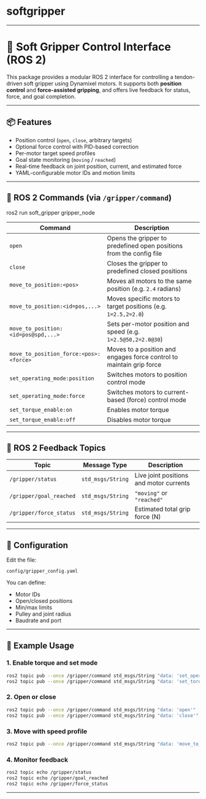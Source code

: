 # softgripper

---

# 🦾 Soft Gripper Control Interface (ROS 2)

This package provides a modular ROS 2 interface for controlling a tendon-driven soft gripper using Dynamixel motors. It supports both **position control** and **force-assisted gripping**, and offers live feedback for status, force, and goal completion.

---

## 📦 Features

* Position control (`open`, `close`, arbitrary targets)
* Optional force control with PID-based correction
* Per-motor target speed profiles
* Goal state monitoring (`moving` / `reached`)
* Real-time feedback on joint position, current, and estimated force
* YAML-configurable motor IDs and motion limits

---

## 🚀 ROS 2 Commands (via `/gripper/command`)

ros2 run soft_gripper gripper_node

| Command                                | Description                                                          |
| -------------------------------------- | -------------------------------------------------------------------- |
| `open`                                 | Opens the gripper to predefined open positions from the config file  |
| `close`                                | Closes the gripper to predefined closed positions                    |
| `move_to_position:<pos>`               | Moves all motors to the same position (e.g. `2.4` radians)           |
| `move_to_position:<id=pos,...>`        | Moves specific motors to target positions (e.g. `1=2.5,2=2.0`)       |
| `move_to_position:<id=pos@spd,...>`    | Sets per-motor position and speed (e.g. `1=2.5@50,2=2.0@30`)         |
| `move_to_position_force:<pos>:<force>` | Moves to a position and engages force control to maintain grip force |
| `set_operating_mode:position`          | Switches motors to position control mode                             |
| `set_operating_mode:force`             | Switches motors to current-based (force) control mode                |
| `set_torque_enable:on`                 | Enables motor torque                                                 |
| `set_torque_enable:off`                | Disables motor torque                                                |

---

## 📡 ROS 2 Feedback Topics

| Topic                   | Message Type      | Description                             |
| ----------------------- | ----------------- | --------------------------------------- |
| `/gripper/status`       | `std_msgs/String` | Live joint positions and motor currents |
| `/gripper/goal_reached` | `std_msgs/String` | `"moving"` or `"reached"`               |
| `/gripper/force_status` | `std_msgs/String` | Estimated total grip force (N)          |

---

## 🧾 Configuration

Edit the file:

```
config/gripper_config.yaml
```

You can define:

* Motor IDs
* Open/closed positions
* Min/max limits
* Pulley and joint radius
* Baudrate and port

---

## 🧪 Example Usage

### 1. Enable torque and set mode

```bash
ros2 topic pub --once /gripper/command std_msgs/String "data: 'set_operating_mode:position'"
ros2 topic pub --once /gripper/command std_msgs/String "data: 'set_torque_enable:on'"
```

### 2. Open or close

```bash
ros2 topic pub --once /gripper/command std_msgs/String "data: 'open'"
ros2 topic pub --once /gripper/command std_msgs/String "data: 'close'"
```

### 3. Move with speed profile

```bash
ros2 topic pub --once /gripper/command std_msgs/String "data: 'move_to_position:1=3.0@40,2=2.5@30'"
```

### 4. Monitor feedback

```bash
ros2 topic echo /gripper/status
ros2 topic echo /gripper/goal_reached
ros2 topic echo /gripper/force_status
```

---
